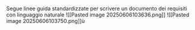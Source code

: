 Segue linee guida standardizzate per scrivere un documento dei requisiti con linguaggio naturale
![[Pasted image 20250606103636.png]]
![[Pasted image 20250606103750.png]]ù
